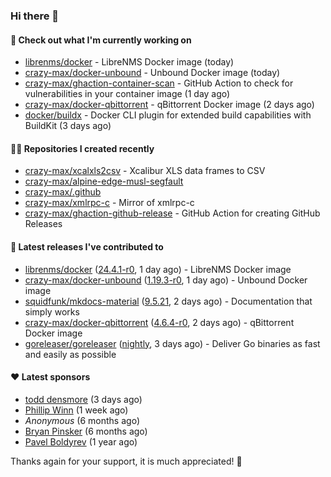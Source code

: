### Hi there 👋

#### 👷 Check out what I'm currently working on

- [librenms/docker](https://github.com/librenms/docker) - LibreNMS Docker image (today)
- [crazy-max/docker-unbound](https://github.com/crazy-max/docker-unbound) - Unbound Docker image (today)
- [crazy-max/ghaction-container-scan](https://github.com/crazy-max/ghaction-container-scan) - GitHub Action to check for vulnerabilities in your container image (1 day ago)
- [crazy-max/docker-qbittorrent](https://github.com/crazy-max/docker-qbittorrent) - qBittorrent Docker image (2 days ago)
- [docker/buildx](https://github.com/docker/buildx) - Docker CLI plugin for extended build capabilities with BuildKit (3 days ago)

#### 👨‍💻 Repositories I created recently

- [crazy-max/xcalxls2csv](https://github.com/crazy-max/xcalxls2csv) - Xcalibur XLS data frames to CSV
- [crazy-max/alpine-edge-musl-segfault](https://github.com/crazy-max/alpine-edge-musl-segfault)
- [crazy-max/.github](https://github.com/crazy-max/.github)
- [crazy-max/xmlrpc-c](https://github.com/crazy-max/xmlrpc-c) - Mirror of xmlrpc-c
- [crazy-max/ghaction-github-release](https://github.com/crazy-max/ghaction-github-release) - GitHub Action for creating GitHub Releases

#### 🚀 Latest releases I've contributed to

- [librenms/docker](https://github.com/librenms/docker) ([24.4.1-r0](https://github.com/librenms/docker/releases/tag/24.4.1-r0), 1 day ago) - LibreNMS Docker image
- [crazy-max/docker-unbound](https://github.com/crazy-max/docker-unbound) ([1.19.3-r0](https://github.com/crazy-max/docker-unbound/releases/tag/1.19.3-r0), 1 day ago) - Unbound Docker image
- [squidfunk/mkdocs-material](https://github.com/squidfunk/mkdocs-material) ([9.5.21](https://github.com/squidfunk/mkdocs-material/releases/tag/9.5.21), 2 days ago) - Documentation that simply works
- [crazy-max/docker-qbittorrent](https://github.com/crazy-max/docker-qbittorrent) ([4.6.4-r0](https://github.com/crazy-max/docker-qbittorrent/releases/tag/4.6.4-r0), 2 days ago) - qBittorrent Docker image
- [goreleaser/goreleaser](https://github.com/goreleaser/goreleaser) ([nightly](https://github.com/goreleaser/goreleaser/releases/tag/nightly), 3 days ago) - Deliver Go binaries as fast and easily as possible

#### ❤️ Latest sponsors
- [todd densmore](https://github.com/tdensmore) (3 days ago)
- [Phillip Winn](https://github.com/pwinnski) (1 week ago)
- _Anonymous_ (6 months ago)
- [Bryan Pinsker](https://github.com/BryanPinsker) (6 months ago)
- [Pavel Boldyrev](https://github.com/bpg) (1 year ago)

Thanks again for your support, it is much appreciated! 🙏
